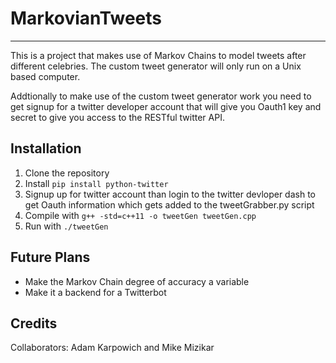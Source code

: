 # MarkovianTweets
----
This is a project that makes use of Markov Chains to model tweets after different celebries.
The custom tweet generator will only run on a Unix based computer. 

Addtionally to make use of the custom tweet generator work you need to get signup for a twitter developer
account that will give you Oauth1 key and secret to give you access to the RESTful twitter 
API.


## Installation

1. Clone the repository
2. Install `pip install python-twitter`
3. Signup up for twitter account than login to the twitter devloper dash to get Oauth information
which gets added to the tweetGrabber.py script
4. Compile with `g++ -std=c++11 -o tweetGen tweetGen.cpp`
5. Run with `./tweetGen`


## Future Plans

* Make the Markov Chain degree of accuracy a variable
* Make it a backend for a Twitterbot


## Credits

Collaborators: Adam Karpowich and Mike Mizikar

